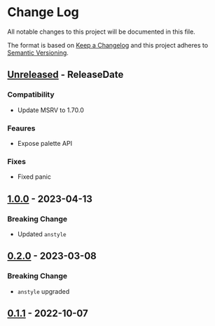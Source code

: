 # Change Log
All notable changes to this project will be documented in this file.

The format is based on [Keep a Changelog](http://keepachangelog.com/)
and this project adheres to [Semantic Versioning](http://semver.org/).

<!-- next-header -->
## [Unreleased] - ReleaseDate

### Compatibility

- Update MSRV to 1.70.0

### Feaures

- Expose palette API

### Fixes

- Fixed panic

## [1.0.0] - 2023-04-13

### Breaking Change

- Updated `anstyle`

## [0.2.0] - 2023-03-08

### Breaking Change

- `anstyle` upgraded

## [0.1.1] - 2022-10-07

<!-- next-url -->
[Unreleased]: https://github.com/rust-cli/anstyle/compare/anstyle-lossy-v1.0.0...HEAD
[1.0.0]: https://github.com/rust-cli/anstyle/compare/anstyle-lossy-v0.2.0...anstyle-lossy-v1.0.0
[0.2.0]: https://github.com/rust-cli/anstyle/compare/anstyle-lossy-v0.1.1...anstyle-lossy-v0.2.0
[0.1.1]: https://github.com/rust-cli/anstyle/compare/b31a85851f2104407bbbced9e24e0ca71021e3f8...anstyle-lossy-v0.1.1
